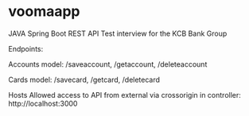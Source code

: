 # voomaapp

JAVA Spring Boot REST API Test interview for the KCB Bank Group


Endpoints:

Accounts model:
/saveaccount,
/getaccount,
/deleteaccount

Cards model:
/savecard,
/getcard,
/deletecard

Hosts Allowed access to API from external via crossorigin in controller:
http://localhost:3000
